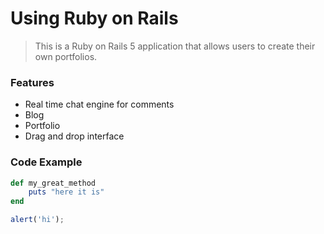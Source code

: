 # Using Ruby on Rails

> This is a Ruby on Rails 5 application that allows users to create their own portfolios.

### Features

- Real time chat engine for comments
- Blog
- Portfolio
- Drag and drop interface

### Code Example

```ruby
def my_great_method
    puts "here it is"
end
```

```javascript
alert('hi');
```